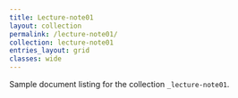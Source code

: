 ```yaml
---
title: Lecture-note01
layout: collection
permalink: /lecture-note01/
collection: lecture-note01
entries_layout: grid
classes: wide
---
```


Sample document listing for the collection `_lecture-note01`.